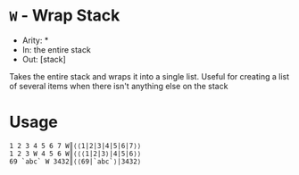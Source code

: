 # `W` - Wrap Stack

- Arity: *
- In: the entire stack
- Out: [stack]

Takes the entire stack and wraps it into a single list. Useful for creating a list of several items when there isn't anything else on the stack

# Usage
```
1 2 3 4 5 6 7 W║⟨⟨1|2|3|4|5|6|7⟩⟩
1 2 3 W 4 5 6 W║⟨⟨⟨1|2|3⟩|4|5|6⟩⟩
69 `abc` W 3432║⟨⟨69|`abc`⟩|3432⟩
```
